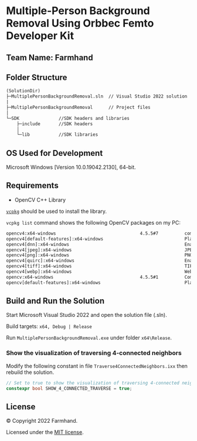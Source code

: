 # Multiple-Person Background Removal Using Orbbec Femto Developer Kit

## Team Name: Farmhand

## Folder Structure

```txt
(SolutionDir)
├─MultiplePersonBackgroundRemoval.sln  // Visual Studio 2022 solution
|
├─MultiplePersonBackgroundRemoval      // Project files
│
└─SDK               //SDK headers and libraries
    ├─include       //SDK headers
    │
    └─lib           //SDK libraries
```

## OS Used for Development

Microsoft Windows [Version 10.0.19042.2130], 64-bit.

## Requirements

* OpenCV C++ Library

[`vcpkg`](https://vcpkg.io/en/index.html) should be used to install the library.

`vcpkg list` command shows the following OpenCV packages on my PC:

```txt
opencv4:x64-windows                                4.5.5#7          computer vision library
opencv4[default-features]:x64-windows                               Platform-dependent default features
opencv4[dnn]:x64-windows                                            Enable dnn module
opencv4[jpeg]:x64-windows                                           JPEG support for opencv
opencv4[png]:x64-windows                                            PNG support for opencv
opencv4[quirc]:x64-windows                                          Enable QR code module
opencv4[tiff]:x64-windows                                           TIFF support for opencv
opencv4[webp]:x64-windows                                           WebP support for opencv
opencv:x64-windows                                 4.5.5#1          Computer vision library
opencv[default-features]:x64-windows                                Platform-dependent default features
```

## Build and Run the Solution

Start Microsoft Visual Studio 2022 and open the solution file (.sln).

Build targets: `x64, Debug | Release`

Run `MultiplePersonBackgroundRemoval.exe` under folder `x64\Release`.

### Show the visualization of traversing 4-connected neighbors

Modify the following constant in file `Traverse4ConnectedNeighbors.ixx` then rebuild the solution.

```cpp
// Set to true to show the visualization of traversing 4-connected neighbors.
constexpr bool SHOW_4_CONNECTED_TRAVERSE = true;
```

## License

© Copyright 2022 Farmhand.

Licensed under the [MIT license](LICENSE).
